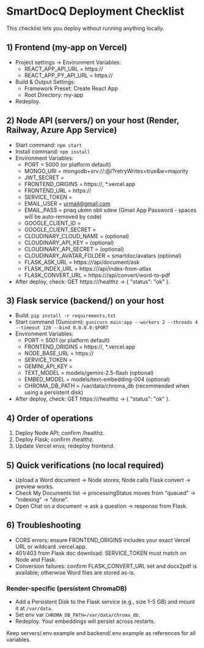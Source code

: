# SmartDocQ Deployment Checklist

This checklist lets you deploy without running anything locally.

## 1) Frontend (my-app on Vercel)
- Project settings → Environment Variables:
  - REACT_APP_API_URL = https://<your-node-api-domain>
  - REACT_APP_PY_API_URL = https://<your-flask-domain>
- Build & Output Settings:
  - Framework Preset: Create React App
  - Root Directory: my-app
- Redeploy.

## 2) Node API (servers/) on your host (Render, Railway, Azure App Service)
- Start command: `npm start`
- Install command: `npm install`
- Environment Variables:
  - PORT = 5000 (or platform default)
  - MONGO_URI = mongodb+srv://<user>:<pass>@<cluster>/<db>?retryWrites=true&w=majority
  - JWT_SECRET = <strong-secret>
  - FRONTEND_ORIGINS = https://<your-vercel-domain>, *.vercel.app
  - FRONTEND_URL = https://<your-vercel-domain>
  - SERVICE_TOKEN = <shared-strong-secret>
  - EMAIL_USER = urmail@gmail.com
  - EMAIL_PASS = pnaq ukmn obli xdew (Gmail App Password - spaces will be auto-removed by code)
  - GOOGLE_CLIENT_ID = <your-google-oauth-client-id>
  - GOOGLE_CLIENT_SECRET = <your-google-oauth-client-secret>
  - CLOUDINARY_CLOUD_NAME = (optional)
  - CLOUDINARY_API_KEY = (optional)
  - CLOUDINARY_API_SECRET = (optional)
  - CLOUDINARY_AVATAR_FOLDER = smartdoc/avatars (optional)
  - FLASK_ASK_URL = https://<your-flask-domain>/api/document/ask
  - FLASK_INDEX_URL = https://<your-flask-domain>/api/index-from-atlas
  - FLASK_CONVERT_URL = https://<your-flask-domain>/api/convert/word-to-pdf
- After deploy, check: GET https://<your-node-api-domain>/healthz → { "status": "ok" }.

## 3) Flask service (backend/) on your host
- Build: `pip install -r requirements.txt`
- Start command (Gunicorn): `gunicorn main:app --workers 2 --threads 4 --timeout 120 --bind 0.0.0.0:$PORT`
- Environment Variables:
  - PORT = 5001 (or platform default)
  - FRONTEND_ORIGINS = https://<your-vercel-domain>, *.vercel.app
  - NODE_BASE_URL = https://<your-node-api-domain>
  - SERVICE_TOKEN = <same-as-Node>
  - GEMINI_API_KEY = <your-google-generative-ai-key>
  - TEXT_MODEL = models/gemini-2.5-flash (optional)
  - EMBED_MODEL = models/text-embedding-004 (optional)
  - CHROMA_DB_PATH = /var/data/chroma_db (recommended when using a persistent disk)
- After deploy, check: GET https://<your-flask-domain>/healthz → { "status": "ok" }.

## 4) Order of operations
1. Deploy Node API; confirm /healthz.
2. Deploy Flask; confirm /healthz.
3. Update Vercel envs; redeploy frontend.

## 5) Quick verifications (no local required)
- Upload a Word document → Node stores; Node calls Flask convert → preview works.
- Check My Documents list → processingStatus moves from "queued" → "indexing" → "done".
- Open Chat on a document → ask a question → response from Flask.

## 6) Troubleshooting
- CORS errors: ensure FRONTEND_ORIGINS includes your exact Vercel URL or wildcard .vercel.app.
- 401/403 from Flask doc download: SERVICE_TOKEN must match on Node and Flask.
- Conversion failures: confirm FLASK_CONVERT_URL set and docx2pdf is available; otherwise Word files are stored as-is.

### Render-specific (persistent ChromaDB)
- Add a Persistent Disk to the Flask service (e.g., size 1–5 GB) and mount it at `/var/data`.
- Set env var `CHROMA_DB_PATH=/var/data/chroma_db`.
- Redeploy. Your embeddings will persist across restarts.

Keep servers/.env.example and backend/.env.example as references for all variables.
